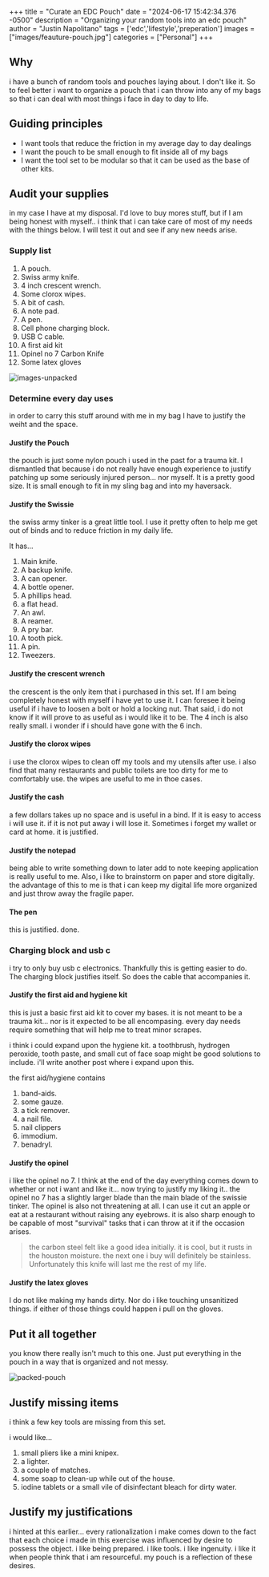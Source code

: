 +++
title =  "Curate an EDC Pouch"
date = "2024-06-17 15:42:34.376 -0500" 
description = "Organizing your random tools into an edc pouch"
author = "Justin Napolitano"
tags = ['edc','lifestyle','preperation']
images = ["images/feauture-pouch.jpg"]
categories = ["Personal"]
+++


## Why

i have a bunch of random tools and pouches laying about. I don't like it. So to feel better i want to organize a pouch that i can throw into any of my bags so that i can deal with most things i face in day to day to life.

## Guiding principles

* I want tools that reduce the friction in my average day to day dealings
* I want the pouch to be small enough to fit inside all of my bags
* I want the tool set to be modular so that it can be used as the base of other kits. 

## Audit your supplies

in my case I have at my disposal. I'd love to buy mores stuff, but if I am being honest with myself.. i think that i can take care of most of my needs with the things below. I will test it out and see if any new needs arise.

### Supply list

1. A pouch.
2. Swiss army knife.
3. 4 inch crescent wrench.
4. Some clorox wipes.
5. A bit of cash.
6. A note pad.
7. A pen.
8. Cell phone charging block.
9. USB C cable.
10. A first aid kit
11. Opinel no 7 Carbon Knife
12. Some latex gloves



![images-unpacked](./images/top-packed-vertical.jpg)

### Determine every day uses

in order to carry this stuff around with me in my bag I have to justify the weiht and the space.  

#### Justify the Pouch

the pouch is just some nylon pouch i used in the past for a trauma kit. I dismantled that because i do not really have enough experience to justify patching up some seriously injured person... nor myself.  It is a pretty good size. It is small enough to fit in my sling bag and into my haversack.

#### Justify the Swissie

the swiss army tinker is a great little tool. I use it pretty often to help me get out of binds and to reduce friction in my daily life.  

It has...

1. Main knife.
2. A backup knife.
3. A can opener.
4. A bottle opener.
5. A phillips head.
6. a flat head.
7. An awl.
8. A reamer. 
9. A pry bar.
10. A tooth pick.
11. A pin.
12. Tweezers.

#### Justify the crescent wrench

the crescent is the only item that i purchased in this set. If I am being completely honest with myself i have yet to use it. I can foresee it being useful if i have to loosen a bolt or hold a locking nut.  That said, i do not know if it will prove to as useful as i would like it to be. The 4 inch is also really small. i wonder if i should have gone with the 6 inch. 

#### Justify the clorox wipes

i use the clorox wipes to clean off my tools and my utensils after use. i also find that many restaurants and public toilets are too dirty for me to comfortably use. the wipes are useful to me in thoe cases. 


#### Justify the cash

a few dollars takes up no space and is useful in a bind. If it is easy to access i will use it. if it is not put away i will lose it.  Sometimes i forget my wallet or card at home. it is justified. 


#### Justify the notepad

being able to write something down to later add to note keeping application is really useful to me. Also, i like to brainstorm on paper and store digitally.  the advantage of this to me is that i can keep my digital life more organized and just throw away the fragile paper.  

#### The pen

this is justified. done. 

### Charging block and usb c

i try to only buy usb c electronics. Thankfully this is getting easier to do.  The charging block justifies itself. So does the cable that accompanies it. 

#### Justify the first aid and hygiene kit

this is just a basic first aid kit to cover my bases. it is not meant to be a trauma kit... nor is it expected to be all encompasing.  every day needs require something that will help me to treat minor scrapes.

i think i could expand upon the hygiene kit. a toothbrush, hydrogen peroxide, tooth paste, and small cut of face soap might be good solutions to include. i'll write another post where i expand upon this.  

the first aid/hygiene contains

1. band-aids.
2. some gauze.
3. a tick remover.
4. a nail file.
5. nail clippers
6. immodium.
7. benadryl.

#### Justify the opinel

i like the opinel no 7. I think at the end of the day everything comes down to whether or not i want and like it... now trying to justify my liking it.. the opinel no 7 has a slightly larger blade than the main blade of the swissie tinker.  The opinel is also not threatening at all. I can use it cut an apple or eat at a restaurant without raising any eyebrows. it is also sharp enough to be capable of most "survival" tasks that i can throw at it if the occasion arises. 


> the carbon steel felt like a good idea initially. it is cool, but it rusts in the houston moisture. the next one i buy will definitely be stainless. Unfortunately this knife will last me the rest of my life.

#### Justify the latex gloves

I do not like making my hands dirty.  Nor do i like touching unsanitized things.  if either of those things could happen i pull on the gloves. 

## Put it all together

you know there really isn't much to this one. Just put everything in the pouch in a way that is organized and not messy. 

![packed-pouch](./images/top-packed-side.jpg)


## Justify missing items

i think a few key tools are missing from this set.  

i would like...

1. small pliers like a mini knipex.
2. a lighter.
3. a couple of matches.
4. some soap to clean-up while out of the house.
5. iodine tablets or a small vile of disinfectant bleach for dirty water.

## Justify my justifications

i hinted at this earlier... every rationalization i make comes down to the fact that each choice i made in this exercise was influenced by desire to possess the object.  i like being prepared. i like tools. i like ingenuity. i like it when people think that i am resourceful. my pouch is a reflection of these desires.
